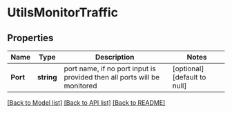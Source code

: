 # UtilsMonitorTraffic

## Properties
Name | Type | Description | Notes
------------ | ------------- | ------------- | -------------
**Port** | **string** | port name, if no port input is provided then all ports will be monitored | [optional] [default to null]

[[Back to Model list]](../README.md#documentation-for-models) [[Back to API list]](../README.md#documentation-for-api-endpoints) [[Back to README]](../README.md)

